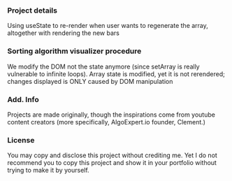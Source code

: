 ### Project details 
Using useState to re-render when user wants to regenerate the array, altogether with rendering the new bars 

### Sorting algorithm visualizer procedure
We modify the DOM not the state anymore (since setArray is really vulnerable to infinite loops). 
Array state is modified, yet it is not rerendered; changes displayed is ONLY caused by DOM manipulation 

### Add. Info
Projects are made originally, though the inspirations come from youtube content creators (more specifically, AlgoExpert.io founder, Clement.)

### License 
You may copy and disclose this project without crediting me. Yet I do not recommend you to copy this project and show it in your portfolio without trying to make it by yourself. 
